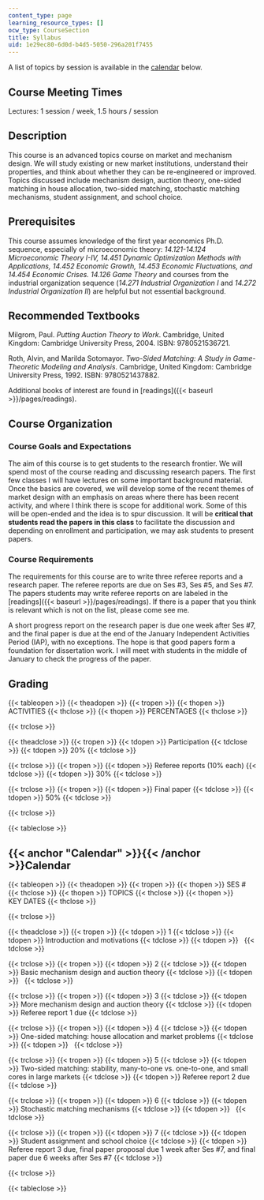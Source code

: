 ```yaml
---
content_type: page
learning_resource_types: []
ocw_type: CourseSection
title: Syllabus
uid: 1e29ec80-6d0d-b4d5-5050-296a201f7455
---
```


A list of topics by session is available in the [calendar](#Calendar) below.

Course Meeting Times
--------------------

Lectures: 1 session / week, 1.5 hours / session

Description
-----------

This course is an advanced topics course on market and mechanism design. We will study existing or new market institutions, understand their properties, and think about whether they can be re-engineered or improved. Topics discussed include mechanism design, auction theory, one-sided matching in house allocation, two-sided matching, stochastic matching mechanisms, student assignment, and school choice.

Prerequisites
-------------

This course assumes knowledge of the first year economics Ph.D. sequence, especially of microeconomic theory: _14.121-14.124 Microeconomic Theory I-IV, 14.451 Dynamic Optimization Methods with Applications, 14.452 Economic Growth, 14.453 Economic Fluctuations, and 14.454 Economic Crises. 14.126 Game Theory_ and courses from the industrial organization sequence (_14.271 Industrial Organization I_ and _14.272 Industrial Organization II_) are helpful but not essential background.

Recommended Textbooks
---------------------

Milgrom, Paul. _Putting Auction Theory to Work_. Cambridge, United Kingdom: Cambridge University Press, 2004. ISBN: 9780521536721.

Roth, Alvin, and Marilda Sotomayor. _Two-Sided Matching: A Study in Game-Theoretic Modeling and Analysis_. Cambridge, United Kingdom: Cambridge University Press, 1992. ISBN: 9780521437882.

Additional books of interest are found in [readings]({{< baseurl >}}/pages/readings).

Course Organization
-------------------

### Course Goals and Expectations

The aim of this course is to get students to the research frontier. We will spend most of the course reading and discussing research papers. The first few classes I will have lectures on some important background material. Once the basics are covered, we will develop some of the recent themes of market design with an emphasis on areas where there has been recent activity, and where I think there is scope for additional work. Some of this will be open-ended and the idea is to spur discussion. It will be **critical that students read the papers in this class** to facilitate the discussion and depending on enrollment and participation, we may ask students to present papers.

### Course Requirements

The requirements for this course are to write three referee reports and a research paper. The referee reports are due on Ses #3, Ses #5, and Ses #7. The papers students may write referee reports on are labeled in the [readings]({{< baseurl >}}/pages/readings). If there is a paper that you think is relevant which is not on the list, please come see me.

A short progress report on the research paper is due one week after Ses #7, and the final paper is due at the end of the January Independent Activities Period (IAP), with no exceptions. The hope is that good papers form a foundation for dissertation work. I will meet with students in the middle of January to check the progress of the paper.

Grading
-------

{{< tableopen >}}
{{< theadopen >}}
{{< tropen >}}
{{< thopen >}}
ACTIVITIES
{{< thclose >}}
{{< thopen >}}
PERCENTAGES
{{< thclose >}}

{{< trclose >}}

{{< theadclose >}}
{{< tropen >}}
{{< tdopen >}}
Participation
{{< tdclose >}}
{{< tdopen >}}
20%
{{< tdclose >}}

{{< trclose >}}
{{< tropen >}}
{{< tdopen >}}
Referee reports (10% each)
{{< tdclose >}}
{{< tdopen >}}
30%
{{< tdclose >}}

{{< trclose >}}
{{< tropen >}}
{{< tdopen >}}
Final paper
{{< tdclose >}}
{{< tdopen >}}
50%
{{< tdclose >}}

{{< trclose >}}

{{< tableclose >}}

{{< anchor "Calendar" >}}{{< /anchor >}}Calendar
------------------------------------------------

{{< tableopen >}}
{{< theadopen >}}
{{< tropen >}}
{{< thopen >}}
SES #
{{< thclose >}}
{{< thopen >}}
TOPICS
{{< thclose >}}
{{< thopen >}}
KEY DATES
{{< thclose >}}

{{< trclose >}}

{{< theadclose >}}
{{< tropen >}}
{{< tdopen >}}
1
{{< tdclose >}}
{{< tdopen >}}
Introduction and motivations
{{< tdclose >}}
{{< tdopen >}}
 
{{< tdclose >}}

{{< trclose >}}
{{< tropen >}}
{{< tdopen >}}
2
{{< tdclose >}}
{{< tdopen >}}
Basic mechanism design and auction theory
{{< tdclose >}}
{{< tdopen >}}
 
{{< tdclose >}}

{{< trclose >}}
{{< tropen >}}
{{< tdopen >}}
3
{{< tdclose >}}
{{< tdopen >}}
More mechanism design and auction theory
{{< tdclose >}}
{{< tdopen >}}
Referee report 1 due
{{< tdclose >}}

{{< trclose >}}
{{< tropen >}}
{{< tdopen >}}
4
{{< tdclose >}}
{{< tdopen >}}
One-sided matching: house allocation and market problems
{{< tdclose >}}
{{< tdopen >}}
 
{{< tdclose >}}

{{< trclose >}}
{{< tropen >}}
{{< tdopen >}}
5
{{< tdclose >}}
{{< tdopen >}}
Two-sided matching: stability, many-to-one vs. one-to-one, and small cores in large markets
{{< tdclose >}}
{{< tdopen >}}
Referee report 2 due
{{< tdclose >}}

{{< trclose >}}
{{< tropen >}}
{{< tdopen >}}
6
{{< tdclose >}}
{{< tdopen >}}
Stochastic matching mechanisms
{{< tdclose >}}
{{< tdopen >}}
 
{{< tdclose >}}

{{< trclose >}}
{{< tropen >}}
{{< tdopen >}}
7
{{< tdclose >}}
{{< tdopen >}}
Student assignment and school choice
{{< tdclose >}}
{{< tdopen >}}
Referee report 3 due, final paper proposal due 1 week after Ses #7, and final paper due 6 weeks after Ses #7
{{< tdclose >}}

{{< trclose >}}

{{< tableclose >}}